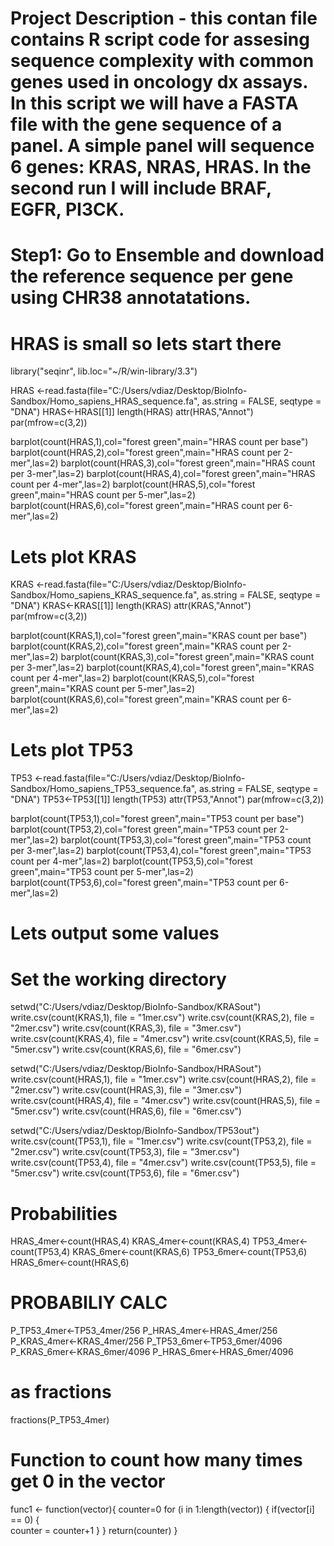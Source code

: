 # Project Description - this contan file contains R script code for assesing sequence complexity with common genes used in oncology dx assays. In this script we will have a FASTA file with the gene sequence of a panel. A simple panel will sequence 6 genes: KRAS, NRAS, HRAS. In the second run I will include BRAF, EGFR, PI3CK.

# Step1: Go to Ensemble and download the reference sequence per gene using CHR38 annotatations. 

# HRAS is small so lets start there

library("seqinr", lib.loc="~/R/win-library/3.3")

HRAS <-read.fasta(file="C:/Users/vdiaz/Desktop/BioInfo-Sandbox/Homo_sapiens_HRAS_sequence.fa", as.string = FALSE, seqtype = "DNA")
HRAS<-HRAS[[1]]
length(HRAS)
attr(HRAS,"Annot")
par(mfrow=c(3,2))

barplot(count(HRAS,1),col="forest green",main="HRAS count per base")
barplot(count(HRAS,2),col="forest green",main="HRAS count per 2-mer",las=2)
barplot(count(HRAS,3),col="forest green",main="HRAS count per 3-mer",las=2)
barplot(count(HRAS,4),col="forest green",main="HRAS count per 4-mer",las=2)
barplot(count(HRAS,5),col="forest green",main="HRAS count per 5-mer",las=2)
barplot(count(HRAS,6),col="forest green",main="HRAS count per 6-mer",las=2)

# Lets plot KRAS
KRAS <-read.fasta(file="C:/Users/vdiaz/Desktop/BioInfo-Sandbox/Homo_sapiens_KRAS_sequence.fa", as.string = FALSE, seqtype = "DNA")
KRAS<-KRAS[[1]]
length(KRAS)
attr(KRAS,"Annot")
par(mfrow=c(3,2))

barplot(count(KRAS,1),col="forest green",main="KRAS count per base")
barplot(count(KRAS,2),col="forest green",main="KRAS count per 2-mer",las=2)
barplot(count(KRAS,3),col="forest green",main="KRAS count per 3-mer",las=2)
barplot(count(KRAS,4),col="forest green",main="KRAS count per 4-mer",las=2)
barplot(count(KRAS,5),col="forest green",main="KRAS count per 5-mer",las=2)
barplot(count(KRAS,6),col="forest green",main="KRAS count per 6-mer",las=2)


# Lets plot TP53
TP53 <-read.fasta(file="C:/Users/vdiaz/Desktop/BioInfo-Sandbox/Homo_sapiens_TP53_sequence.fa", as.string = FALSE, seqtype = "DNA")
TP53<-TP53[[1]]
length(TP53)
attr(TP53,"Annot")
par(mfrow=c(3,2))

barplot(count(TP53,1),col="forest green",main="TP53 count per base")
barplot(count(TP53,2),col="forest green",main="TP53 count per 2-mer",las=2)
barplot(count(TP53,3),col="forest green",main="TP53 count per 3-mer",las=2)
barplot(count(TP53,4),col="forest green",main="TP53 count per 4-mer",las=2)
barplot(count(TP53,5),col="forest green",main="TP53 count per 5-mer",las=2)
barplot(count(TP53,6),col="forest green",main="TP53 count per 6-mer",las=2)

# Lets output some values
# Set the working directory
setwd("C:/Users/vdiaz/Desktop/BioInfo-Sandbox/KRASout")
write.csv(count(KRAS,1), file = "1mer.csv")
write.csv(count(KRAS,2), file = "2mer.csv")
write.csv(count(KRAS,3), file = "3mer.csv")
write.csv(count(KRAS,4), file = "4mer.csv")
write.csv(count(KRAS,5), file = "5mer.csv")
write.csv(count(KRAS,6), file = "6mer.csv")

setwd("C:/Users/vdiaz/Desktop/BioInfo-Sandbox/HRASout")
write.csv(count(HRAS,1), file = "1mer.csv")
write.csv(count(HRAS,2), file = "2mer.csv")
write.csv(count(HRAS,3), file = "3mer.csv")
write.csv(count(HRAS,4), file = "4mer.csv")
write.csv(count(HRAS,5), file = "5mer.csv")
write.csv(count(HRAS,6), file = "6mer.csv")

setwd("C:/Users/vdiaz/Desktop/BioInfo-Sandbox/TP53out")
write.csv(count(TP53,1), file = "1mer.csv")
write.csv(count(TP53,2), file = "2mer.csv")
write.csv(count(TP53,3), file = "3mer.csv")
write.csv(count(TP53,4), file = "4mer.csv")
write.csv(count(TP53,5), file = "5mer.csv")
write.csv(count(TP53,6), file = "6mer.csv")

# Probabilities
HRAS_4mer<-count(HRAS,4)
KRAS_4mer<-count(KRAS,4)
TP53_4mer<-count(TP53,4)
KRAS_6mer<-count(KRAS,6)
TP53_6mer<-count(TP53,6)
HRAS_6mer<-count(HRAS,6)

# PROBABILIY CALC
P_TP53_4mer<-TP53_4mer/256
P_HRAS_4mer<-HRAS_4mer/256
P_KRAS_4mer<-KRAS_4mer/256
P_TP53_6mer<-TP53_6mer/4096
P_KRAS_6mer<-KRAS_6mer/4096
P_HRAS_6mer<-HRAS_6mer/4096

# as fractions
fractions(P_TP53_4mer)

# Function to count how many times get 0 in the vector
func1 <- function(vector){
counter=0
	for (i in 1:length(vector)) { 
		if(vector[i] == 0) {	
			counter = counter+1
		}
    }
	return(counter)
}
